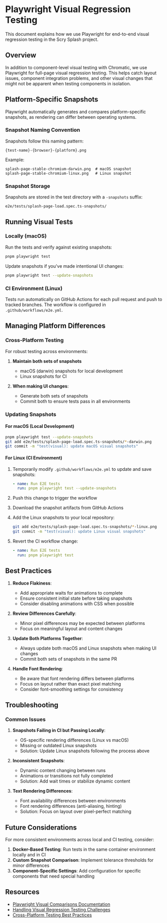 # Playwright Visual Regression Testing

This document explains how we use Playwright for end-to-end visual regression testing in the Scry Splash project.

## Overview

In addition to component-level visual testing with Chromatic, we use Playwright for full-page visual regression testing. This helps catch layout issues, component integration problems, and other visual changes that might not be apparent when testing components in isolation.

## Platform-Specific Snapshots

Playwright automatically generates and compares platform-specific snapshots, as rendering can differ between operating systems.

### Snapshot Naming Convention

Snapshots follow this naming pattern:

```
{test-name}-{browser}-{platform}.png
```

Example:

```
splash-page-stable-chromium-darwin.png  # macOS snapshot
splash-page-stable-chromium-linux.png   # Linux snapshot
```

### Snapshot Storage

Snapshots are stored in the test directory with a `-snapshots` suffix:

```
e2e/tests/splash-page-load.spec.ts-snapshots/
```

## Running Visual Tests

### Locally (macOS)

Run the tests and verify against existing snapshots:

```bash
pnpm playwright test
```

Update snapshots if you've made intentional UI changes:

```bash
pnpm playwright test --update-snapshots
```

### CI Environment (Linux)

Tests run automatically on GitHub Actions for each pull request and push to tracked branches. The workflow is configured in `.github/workflows/e2e.yml`.

## Managing Platform Differences

### Cross-Platform Testing

For robust testing across environments:

1. **Maintain both sets of snapshots**

   - macOS (darwin) snapshots for local development
   - Linux snapshots for CI

2. **When making UI changes**:
   - Generate both sets of snapshots
   - Commit both to ensure tests pass in all environments

### Updating Snapshots

#### For macOS (Local Development)

```bash
pnpm playwright test --update-snapshots
git add e2e/tests/splash-page-load.spec.ts-snapshots/*-darwin.png
git commit -m "test(visual): update macOS visual snapshots"
```

#### For Linux (CI Environment)

1. Temporarily modify `.github/workflows/e2e.yml` to update and save snapshots:

   ```yaml
   - name: Run E2E tests
     run: pnpm playwright test --update-snapshots
   ```

2. Push this change to trigger the workflow
3. Download the snapshot artifacts from GitHub Actions
4. Add the Linux snapshots to your local repository:

   ```bash
   git add e2e/tests/splash-page-load.spec.ts-snapshots/*-linux.png
   git commit -m "test(visual): update Linux visual snapshots"
   ```

5. Revert the CI workflow change:
   ```yaml
   - name: Run E2E tests
     run: pnpm playwright test
   ```

## Best Practices

1. **Reduce Flakiness**:

   - Add appropriate waits for animations to complete
   - Ensure consistent initial state before taking snapshots
   - Consider disabling animations with CSS when possible

2. **Review Differences Carefully**:

   - Minor pixel differences may be expected between platforms
   - Focus on meaningful layout and content changes

3. **Update Both Platforms Together**:

   - Always update both macOS and Linux snapshots when making UI changes
   - Commit both sets of snapshots in the same PR

4. **Handle Font Rendering**:
   - Be aware that font rendering differs between platforms
   - Focus on layout rather than exact pixel matching
   - Consider font-smoothing settings for consistency

## Troubleshooting

### Common Issues

1. **Snapshots Failing in CI but Passing Locally**:

   - OS-specific rendering differences (Linux vs macOS)
   - Missing or outdated Linux snapshots
   - Solution: Update Linux snapshots following the process above

2. **Inconsistent Snapshots**:

   - Dynamic content changing between runs
   - Animations or transitions not fully completed
   - Solution: Add wait times or stabilize dynamic content

3. **Text Rendering Differences**:
   - Font availability differences between environments
   - Font rendering differences (anti-aliasing, hinting)
   - Solution: Focus on layout over pixel-perfect matching

## Future Considerations

For more consistent environments across local and CI testing, consider:

1. **Docker-Based Testing**: Run tests in the same container environment locally and in CI
2. **Custom Snapshot Comparison**: Implement tolerance thresholds for minor differences
3. **Component-Specific Settings**: Add configuration for specific components that need special handling

## Resources

- [Playwright Visual Comparisons Documentation](https://playwright.dev/docs/test-snapshots)
- [Handling Visual Regression Testing Challenges](https://www.ministryoftesting.com/articles/a1168e05)
- [Cross-Platform Testing Best Practices](https://css-tricks.com/cross-browser-testing-is-becoming-increasingly-challenging/)
